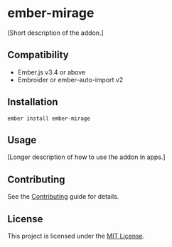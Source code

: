 # ember-mirage

[Short description of the addon.]

## Compatibility

- Ember.js v3.4 or above
- Embroider or ember-auto-import v2

## Installation

```
ember install ember-mirage
```

## Usage

[Longer description of how to use the addon in apps.]

## Contributing

See the [Contributing](CONTRIBUTING.md) guide for details.

## License

This project is licensed under the [MIT License](LICENSE.md).
